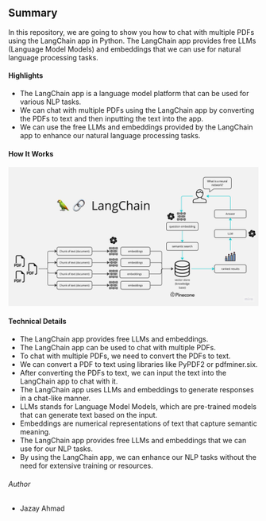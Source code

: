 ## Summary
In this repository, we are going to show you how to chat with multiple PDFs using the LangChain app in Python. The LangChain app provides free LLMs (Language Model Models) and embeddings that we can use for natural language processing tasks.

#### Highlights
- The LangChain app is a language model platform that can be used for various NLP tasks.
- We can chat with multiple PDFs using the LangChain app by converting the PDFs to text and then inputting the text into the app.
- We can use the free LLMs and embeddings provided by the LangChain app to enhance our natural language processing tasks.

#### How It Works
![Alt text](PDF-LangChain.jpg)


#### Technical Details
- The LangChain app provides free LLMs and embeddings.
- The LangChain app can be used to chat with multiple PDFs.
- To chat with multiple PDFs, we need to convert the PDFs to text.
- We can convert a PDF to text using libraries like PyPDF2 or pdfminer.six.
- After converting the PDFs to text, we can input the text into the LangChain app to chat with it.
- The LangChain app uses LLMs and embeddings to generate responses in a chat-like manner.
- LLMs stands for Language Model Models, which are pre-trained models that can generate text based on the input.
- Embeddings are numerical representations of text that capture semantic meaning.
- The LangChain app provides free LLMs and embeddings that we can use for our NLP tasks.
- By using the LangChain app, we can enhance our NLP tasks without the need for extensive training or resources.

###### Author
- Jazay Ahmad
